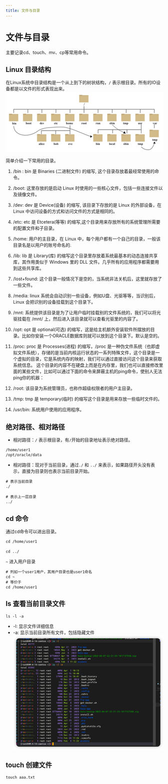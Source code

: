 ```yaml
---
title: 文件与目录
---
```

# 文件与目录
主要记录cd、touch、mv、cp等常用命令。
## Linux 目录结构
在Linux系统中目录结构是一个从上到下的树状结构，`/` 表示根目录。所有的IO设备都是以文件的形式表现出来。
![alt text](image.png)

简单介绍一下常用的目录。

1. /bin : bin 是 Binaries (二进制文件) 的缩写, 这个目录存放着最经常使用的命令。
   
2. /boot: 这里存放的是启动 Linux 时使用的一些核心文件，包括一些连接文件以及镜像文件。
   
3. /dev: dev 是 Device(设备) 的缩写, 该目录下存放的是 Linux 的外部设备，在 Linux 中访问设备的方式和访问文件的方式是相同的。
   
4. /etc: etc 是 Etcetera(等等) 的缩写,这个目录用来存放所有的系统管理所需要的配置文件和子目录。
   
5. /home: 用户的主目录，在 Linux 中，每个用户都有一个自己的目录，一般该目录名是以用户的账号命名的.
   
6. /lib: lib 是 Library(库) 的缩写这个目录里存放着系统最基本的动态连接共享库，其作用类似于 Windows 里的 DLL 文件。几乎所有的应用程序都需要用到这些共享库。
   
7. /lost+found: 这个目录一般情况下是空的，当系统非法关机后，这里就存放了一些文件。
   
8. /media: linux 系统会自动识别一些设备，例如U盘、光驱等等，当识别后，Linux 会把识别的设备挂载到这个目录下。
   
9.  /mnt: 系统提供该目录是为了让用户临时挂载别的文件系统的，我们可以将光驱挂载在 /mnt/ 上，然后进入该目录就可以查看光驱里的内容了。
    
10. /opt: opt 是 optional(可选) 的缩写，这是给主机额外安装软件所摆放的目录。比如你安装一个ORACLE数据库则就可以放到这个目录下。默认是空的。
    
11. /proc: proc 是 Processes(进程) 的缩写，/proc 是一种伪文件系统（也即虚拟文件系统），存储的是当前内核运行状态的一系列特殊文件，这个目录是一个虚拟的目录，它是系统内存的映射，我们可以通过直接访问这个目录来获取系统信息。
这个目录的内容不在硬盘上而是在内存里，我们也可以直接修改里面的某些文件，比如可以通过下面的命令来屏蔽主机的ping命令，使别人无法ping你的机器：

12. /root: 该目录为系统管理员，也称作超级权限者的用户主目录。

13. /tmp: tmp 是 temporary(临时) 的缩写这个目录是用来存放一些临时文件的。

14. /usr/bin: 系统用户使用的应用程序。

## 绝对路径、相对路径
* 相对路径：`/` 表示根目录，有`/`开始的目录地址表示绝对路径。
```shell
/home/user1
/opt/oracle/data
```
* 相对路径：现对于当前目录，通过`./` 和 `../` 来表示，如果路径开头没有表示，直接为目录则也表示当前目录开始。
```shell
# 表示当前目录
./

# 表示上一层目录
../
```

## cd 命令
通过cd命令可以进出目录。
```shell 
cd /home/user1

cd ../
```
`~` 进入用户目录
```shell
# 列如一个user1用户，其用户目录也是user1命名
cd ~
# 等价于
cd /home/user1
```
## ls 查看当前目录文件
```shell 
ls -l -a
```
* -l: 显示文件详细信息
* -a: 显示当前目录所有文件，包括隐藏文件
![alt text](image-1.png)

## touch 创建文件

```shell
touch aaa.txt
```